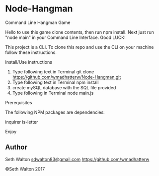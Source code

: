 # Node-Hangman
Command Line Hangman Game

Hello to use this game clone contents, then run npm install.  Next just run "node main" in your Command Line Interface.  Good LUCK!

This project is a CLI. To clone this repo and use the CLI on your machine follow these instructions.

Install/Use instructions

1. Type following text in Terminal
git clone https://github.com/wmadhatterw/Node-Hangman.git
2. Type following text in Terminal
npm install
3. create mySQL database with the SQL file provided
4. Type following in Terminal
node main.js



Prerequisites

The following NPM packages are dependencies:

inquirer
is-letter

Enjoy
## Author

Seth Walton sdwalton83@gmail.com https://github.com/wmadhatterw

&copy;Seth Walton 2017

